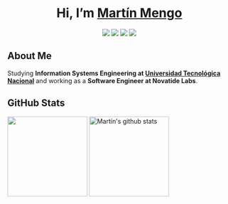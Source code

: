<h1 align=center>Hi, I’m <a href=https://www.martinmengo.com/>Martín Mengo</a></h1>

<p align=center>
  <a href="https://www.linkedin.com/in/martinmengo/"><img src="https://img.shields.io/badge/LinkedIn-grey?style=for-the-badge&logo=linkedin&logoColor=blue"/></a>
  <a href="mailto:tinchomengo@gmail.com"><img src="https://img.shields.io/badge/Gmail-grey?style=for-the-badge&logo=gmail&logoColor=red"/></a>
  <a href="https://www.martinmengo.com/"><img src="https://img.shields.io/badge/My_Website-grey?style=for-the-badge&logo=flathub&logoColor=orange"/></a>
  <a href="https://github.com/tinchomengo"><img src="https://img.shields.io/badge/GitHub-grey?style=for-the-badge&logo=github&logoColor=white"/></a>
</p>

<h2>About Me</h2>
<p>
  Studying <strong>Information Systems Engineering at <a href="https://www.frc.utn.edu.ar/">Universidad Tecnológica Nacional</strong></a> and working as a <strong>Software Engineer at Novatide Labs</strong>.<br>
</p>

<h2>GitHub Stats</h2>
<a href="https://github.com/anuraghazra/github-readme-stats"><img height="180" align="center" src="https://github-readme-stats.vercel.app/api/top-langs/?username=tinchomengo&theme=github_dark&layout=compact&border_color=5d0191&bg_color=000000&title_color=fc7f03&text_color=ffffff&size_weight=0.7&count_weight=0.3" /></a>
<a href="https://github.com/anuraghazra/github-readme-stats"><img height="180" align="center" src="https://github-readme-stats.vercel.app/api?username=tinchomengo&theme=github_dark&show_icons=true&border_color=5d0191&bg_color=000000&title_color=fc7f03&text_color=ffffff" alt="Martín's github stats" /></a>
